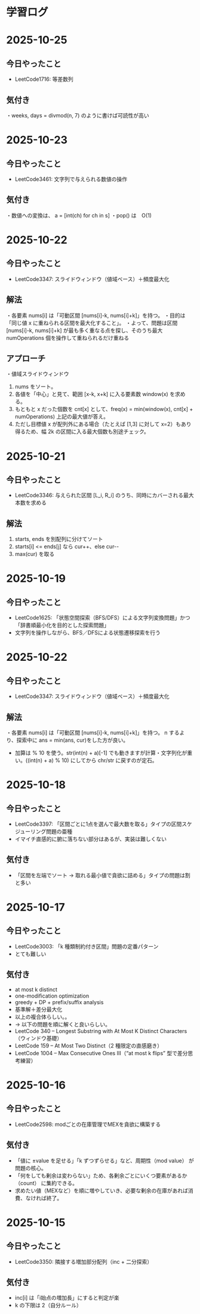 # 学習ログ
# 2025-10-25
## 今日やったこと
- LeetCode1716: 等差数列
## 気付き
・weeks, days = divmod(n, 7) のように書けば可読性が高い



# 2025-10-23
## 今日やったこと
- LeetCode3461: 文字列で与えられる数値の操作
## 気付き
・数値への変換は、 a = [int(ch) for ch in s]
・pop() は　O(1)


# 2025-10-22
## 今日やったこと
- LeetCode3347: スライドウィンドウ（値域ベース）＋頻度最大化
## 解法
・各要素 nums[i] は「可動区間 [nums[i]-k, nums[i]+k]」を持つ。
・目的は「同じ値 x に重ねられる区間を最大化すること」。
・よって、問題は区間 [nums[i]-k, nums[i]+k] が最も多く重なる点を探し、そのうち最大 numOperations 個を操作して重ねられるだけ重ねる
## アプローチ
・値域スライドウィンドウ
1. nums をソート。
2. 各値を「中心」と見て、範囲 [x-k, x+k] に入る要素数 window(x) を求める。
3. もともと x だった個数を cnt[x] として、freq(x) = min(window(x), cnt[x] + numOperations)
   上記の最大値が答え。
4. ただし目標値 x が配列外にある場合（たとえば [1,3] に対して x=2）もあり得るため、幅 2k の区間に入る最大個数も別途チェック。


# 2025-10-21
## 今日やったこと
- LeetCode3346: 与えられた区間 [L_i, R_i] のうち、同時にカバーされる最大本数を求める
## 解法
1. starts, ends を別配列に分けてソート
2. starts[i] <= ends[j] なら cur++、else cur--
3. max(cur) を取る


# 2025-10-19
## 今日やったこと
- LeetCode1625: 「状態空間探索（BFS/DFS）による文字列変換問題」かつ「辞書順最小化を目的とした探索問題」
- 文字列を操作しながら、BFS／DFSによる状態遷移探索を行う


# 2025-10-22
## 今日やったこと
- LeetCode3347: スライドウィンドウ（値域ベース）＋頻度最大化
## 解法
・各要素 nums[i] は「可動区間 [nums[i]-k, nums[i]+k]」を持つ。
n するより、探索中に ans = min(ans, cur)をした方が良い。
- 加算は % 10 を使う。str(int(n) + a)[-1] でも動きますが計算・文字列化が重い。((int(n) + a) % 10) にしてから chr/str に戻すのが定石。


# 2025-10-18
## 今日やったこと
- LeetCode3397: 「区間ごとに1点を選んで最大数を取る」タイプの区間スケジューリング問題の亜種
- イマイチ直感的に腑に落ちない部分はあるが、実装は難しくない
## 気付き
- 「区間を左端でソート → 取れる最小値で貪欲に詰める」タイプの問題は割と多い

# 2025-10-17
## 今日やったこと
- LeetCode3003: 「k 種類制約付き区間」問題の定番パターン
- とても難しい
## 気付き
- at most k distinct
- one-modification optimization
- greedy + DP + prefix/suffix analysis
- 基準解＋差分最大化
- 以上の複合体らしい。。
- → 以下の問題を順に解くと良いらしい。
- LeetCode 340 – Longest Substring with At Most K Distinct Characters（ウィンドウ基礎）
- LeetCode 159 – At Most Two Distinct（2 種限定の直感磨き）
- LeetCode 1004 – Max Consecutive Ones III（“at most k flips” 型で差分思考練習）

# 2025-10-16
## 今日やったこと
- LeetCode2598: modごとの在庫管理でMEXを貪欲に構築する
## 気付き
- 「値に ±value を足せる」「k ずつずらせる」など、周期性（mod value） が問題の核心。
- 「何をしても剰余は変わらない」ため、各剰余ごとにいくつ要素があるか（count） に集約できる。
- 求めたい値（MEXなど）を順に増やしていき、必要な剰余の在庫があれば消費、なければ終了。

# 2025-10-15
## 今日やったこと
- LeetCode3350: 隣接する増加部分配列（inc + 二分探索）

## 気付き
- inc[i] は「i始点の増加長」にすると判定が楽
- k の下限は 2（自分ルール）

